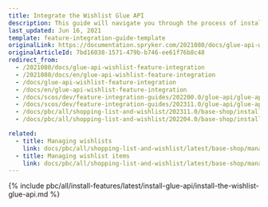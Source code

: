 ```yaml
---
title: Integrate the Wishlist Glue API
description: This guide will navigate you through the process of installing and configuring the Wishlist API feature in Spryker OS.
last_updated: Jun 16, 2021
template: feature-integration-guide-template
originalLink: https://documentation.spryker.com/2021080/docs/glue-api-wishlist-feature-integration
originalArticleId: 7bd16038-1571-479b-b746-ee61f76b8c48
redirect_from:
  - /2021080/docs/glue-api-wishlist-feature-integration
  - /2021080/docs/en/glue-api-wishlist-feature-integration
  - /docs/glue-api-wishlist-feature-integration
  - /docs/en/glue-api-wishlist-feature-integration
  - /docs/scos/dev/feature-integration-guides/202200.0/glue-api/glue-api-wishlist-feature-integration.html
  - /docs/scos/dev/feature-integration-guides/202311.0/glue-api/glue-api-wishlist-feature-integration.html
  - /docs/pbc/all/shopping-list-and-wishlist/202311.0/base-shop/install-and-upgrade/install-the-wishlist-glue-api.html
  - /docs/pbc/all/shopping-list-and-wishlist/202204.0/base-shop/install-and-upgrade/install-glue-api/install-the-wishlist-glue-api.html

related:
  - title: Managing wishlists
    link: docs/pbc/all/shopping-list-and-wishlist/latest/base-shop/manage-using-glue-api/glue-api-manage-wishlists.html
  - title: Managing wishlist items
    link: docs/pbc/all/shopping-list-and-wishlist/latest/base-shop/manage-using-glue-api/glue-api-manage-wishlist-items.html
---
```


{% include pbc/all/install-features/latest/install-glue-api/install-the-wishlist-glue-api.md %} <!-- To edit, see /_includes/pbc/all/install-features/202311.0/install-glue-api/install-the-wishlist-glue-api.md -->

